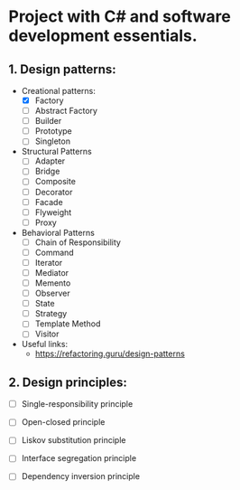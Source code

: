 # Project with C# and software development essentials.
## 1. Design patterns:
 * Creational patterns:
   - [x] Factory 
   - [ ] Abstract Factory
   - [ ] Builder
   - [ ] Prototype
   - [ ] Singleton
   
 * Structural Patterns
   - [ ] Adapter
   - [ ] Bridge
   - [ ] Composite
   - [ ] Decorator
   - [ ] Facade
   - [ ] Flyweight
   - [ ] Proxy
   
 * Behavioral Patterns
   - [ ] Chain of Responsibility
   - [ ] Command
   - [ ] Iterator
   - [ ] Mediator
   - [ ] Memento
   - [ ] Observer
   - [ ] State
   - [ ] Strategy
   - [ ] Template Method
   - [ ] Visitor
   
 * Useful links:
    * https://refactoring.guru/design-patterns
    
## 2. Design principles:
 - [ ] Single-responsibility principle
 - [ ] Open-closed principle
 - [ ] Liskov substitution principle
 - [ ] Interface segregation principle
 - [ ] Dependency inversion principle
   
